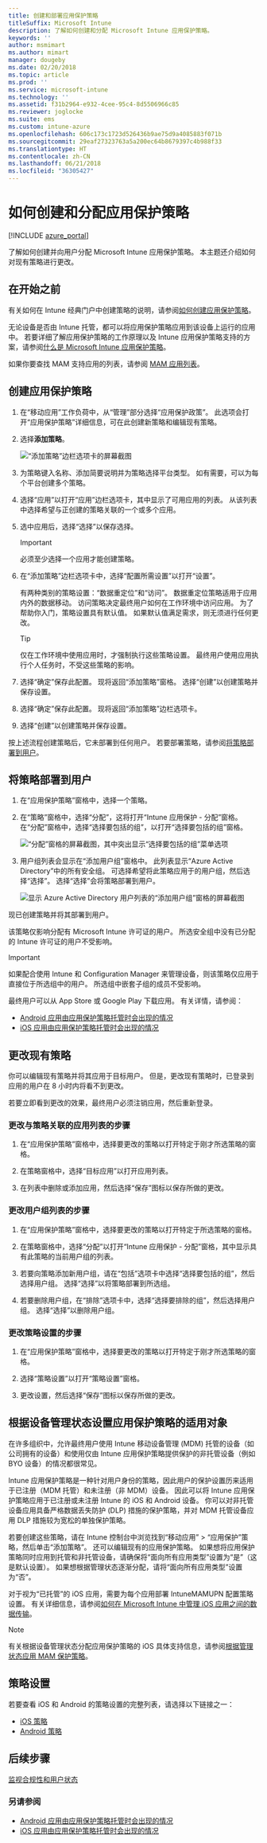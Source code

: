 ```yaml
---
title: 创建和部署应用保护策略
titleSuffix: Microsoft Intune
description: 了解如何创建和分配 Microsoft Intune 应用保护策略。
keywords: ''
author: msmimart
ms.author: mimart
manager: dougeby
ms.date: 02/20/2018
ms.topic: article
ms.prod: ''
ms.service: microsoft-intune
ms.technology: ''
ms.assetid: f31b2964-e932-4cee-95c4-8d5506966c85
ms.reviewer: joglocke
ms.suite: ems
ms.custom: intune-azure
ms.openlocfilehash: 606c173c1723d526436b9ae75d9a4085883f071b
ms.sourcegitcommit: 29eaf27323763a5a200ec64b8679397c4b988f33
ms.translationtype: HT
ms.contentlocale: zh-CN
ms.lasthandoff: 06/21/2018
ms.locfileid: "36305427"
---
```

# <a name="how-to-create-and-assign-app-protection-policies"></a>如何创建和分配应用保护策略

[!INCLUDE [azure_portal](./includes/azure_portal.md)]

了解如何创建并向用户分配 Microsoft Intune 应用保护策略。 本主题还介绍如何对现有策略进行更改。

## <a name="before-you-begin"></a>在开始之前

有关如何在 Intune 经典门户中创建策略的说明，请参阅[如何创建应用保护策略](https://docs.microsoft.com/intune-classic/deploy-use/create-and-deploy-mobile-app-management-policies-with-microsoft-intune)。

无论设备是否由 Intune 托管，都可以将应用保护策略应用到该设备上运行的应用中。 若要详细了解应用保护策略的工作原理以及 Intune 应用保护策略支持的方案，请参阅[什么是 Microsoft Intune 应用保护策略](app-protection-policy.md)。

如果你要查找 MAM 支持应用的列表，请参阅 [MAM 应用列表](https://www.microsoft.com/cloud-platform/microsoft-intune-apps)。

##  <a name="create-an-app-protection-policy"></a>创建应用保护策略
1. 在“移动应用”工作负荷中，从“管理”部分选择“应用保护政策”。 此选项会打开“应用保护策略”详细信息，可在此创建新策略和编辑现有策略。
2. 选择**添加策略**。

   ![“添加策略”边栏选项卡的屏幕截图](./media/app-protection-add-policy.png)

3. 为策略键入名称、添加简要说明并为策略选择平台类型。 如有需要，可以为每个平台创建多个策略。

4. 选择“应用”以打开“应用”边栏选项卡，其中显示了可用应用的列表。 从该列表中选择希望与正创建的策略关联的一个或多个应用。
5. 选中应用后，选择“选择”以保存选择。

    > [!IMPORTANT]
    > 必须至少选择一个应用才能创建策略。

6. 在“添加策略”边栏选项卡中，选择“配置所需设置”以打开“设置”。

   有两种类别的策略设置：“数据重定位”和“访问”。  数据重定位策略适用于应用内外的数据移动。 访问策略决定最终用户如何在工作环境中访问应用。
   为了帮助你入门，策略设置具有默认值。 如果默认值满足需求，则无须进行任何更改。

   > [!TIP]
   > 仅在工作环境中使用应用时，才强制执行这些策略设置。 最终用户使用应用执行个人任务时，不受这些策略的影响。

7. 选择“确定”保存此配置。 现将返回“添加策略”窗格。 选择“创建”以创建策略并保存设置。
8. 选择“确定”保存此配置。 现将返回“添加策略”边栏选项卡。
9. 选择“创建”以创建策略并保存设置。

按上述流程创建策略后，它未部署到任何用户。 若要部署策略，请参阅[将策略部署到用户](app-protection-policies.md#deploy-a-policy-to-users)。

## <a name="deploy-a-policy-to-users"></a>将策略部署到用户


1. 在“应用保护策略”窗格中，选择一个策略。

1. 在“策略”窗格中，选择“分配”，这将打开“Intune 应用保护 - 分配”窗格。 在“分配”窗格中，选择“选择要包括的组”，以打开“选择要包括的组”窗格。

   ![“分配”窗格的屏幕截图，其中突出显示“选择要包括的组”菜单选项](./media/app-protection-policy-add-users.png)

2.  用户组列表会显示在“添加用户组”窗格中。 此列表显示“Azure Active Directory”中的所有安全组。 可选择希望将此策略应用于的用户组，然后选择“选择”。 选择“选择”会将策略部署到用户。

    ![显示 Azure Active Directory 用户列表的“添加用户组”窗格的屏幕截图](./media/azure-ad-user-group-list.png)

现已创建策略并将其部署到用户。

该策略仅影响分配有 Microsoft Intune 许可证的用户。 所选安全组中没有已分配的 Intune 许可证的用户不受影响。

>[!IMPORTANT]
> 如果配合使用 Intune 和 Configuration Manager 来管理设备，则该策略仅应用于直接位于所选组中的用户。 所选组中嵌套子组的成员不受影响。

最终用户可以从 App Store 或 Google Play 下载应用。 有关详情，请参阅：
* [Android 应用由应用保护策略托管时会出现的情况](app-protection-enabled-apps-android.md)
* [iOS 应用由应用保护策略托管时会出现的情况](app-protection-enabled-apps-ios.md)

##  <a name="change-existing-policies"></a>更改现有策略
你可以编辑现有策略并将其应用于目标用户。 但是，更改现有策略时，已登录到应用的用户在 8 小时内将看不到更改。

若要立即看到更改的效果，最终用户必须注销应用，然后重新登录。

### <a name="to-change-the-list-of-apps-associated-with-the-policy"></a>更改与策略关联的应用列表的步骤

1.  在“应用保护策略”窗格中，选择要更改的策略以打开特定于刚才所选策略的窗格。

2.  在策略窗格中，选择“目标应用”以打开应用列表。

3.  在列表中删除或添加应用，然后选择“保存”图标以保存所做的更改。

### <a name="to-change-the-list-of-user-groups"></a>更改用户组列表的步骤


1.  在“应用保护策略”窗格中，选择要更改的策略以打开特定于所选策略的窗格。

2.  在策略窗格中，选择“分配”以打开“Intune 应用保护 - 分配”窗格，其中显示具有此策略的当前用户组的列表。

3.  若要向策略添加新用户组，请在“包括”选项卡中选择“选择要包括的组”，然后选择用户组。 选择“选择”以将策略部署到所选组。

4.  若要删除用户组，在“排除”选项卡中，选择“选择要排除的组”，然后选择用户组。 选择“选择”以删除用户组。

### <a name="to-change-policy-settings"></a>更改策略设置的步骤

1.  在“应用保护策略”窗格中，选择要更改的策略以打开特定于刚才所选策略的窗格。

2.  选择“策略设置”以打开“策略设置”窗格。

3.  更改设置，然后选择“保存”图标以保存所做的更改。

## <a name="target-app-protection-policies-based-on-device-management-state"></a>根据设备管理状态设置应用保护策略的适用对象
在许多组织中，允许最终用户使用 Intune 移动设备管理 (MDM) 托管的设备（如公司拥有的设备）和使用仅由 Intune 应用保护策略提供保护的非托管设备（例如 BYO 设备）的情况都很常见。

Intune 应用保护策略是一种针对用户身份的策略，因此用户的保护设置历来适用于已注册（MDM 托管）和未注册（非 MDM）设备。 因此可以将 Intune 应用保护策略应用于已注册或未注册 Intune 的 iOS 和 Android 设备。 你可以对非托管设备应用具备严格数据丢失防护 (DLP) 措施的保护策略，并对 MDM 托管设备应用 DLP 措施较为宽松的单独保护策略。 

若要创建这些策略，请在 Intune 控制台中浏览找到“移动应用” > “应用保护”策略，然后单击“添加策略”。 还可以编辑现有的应用保护策略。 如果想将应用保护策略同时应用到托管和非托管设备，请确保将“面向所有应用类型”设置为“是”（这是默认设置）。 如果想根据管理状态逐渐分配，请将“面向所有应用类型”设置为“否”。 

对于视为“已托管”的 iOS 应用，需要为每个应用部署 IntuneMAMUPN 配置策略设置。 有关详细信息，请参阅[如何在 Microsoft Intune 中管理 iOS 应用之间的数据传输](https://docs.microsoft.com/en-us/intune/data-transfer-between-apps-manage-ios#configure-user-upn-setting-for-microsoft-intune-or-third-party-emm)。

> [!NOTE]
> 有关根据设备管理状态分配应用保护策略的 iOS 具体支持信息，请参阅[根据管理状态应用 MAM 保护策略](whats-new.md#mam-protection-policies-targeted-based-on-management-state-)。

## <a name="policy-settings"></a>策略设置
若要查看 iOS 和 Android 的策略设置的完整列表，请选择以下链接之一：

- [iOS 策略](app-protection-policy-settings-ios.md)
- [Android 策略](app-protection-policy-settings-android.md)

## <a name="next-steps"></a>后续步骤
[监视合规性和用户状态](app-protection-policies-monitor.md)

### <a name="see-also"></a>另请参阅
* [Android 应用由应用保护策略托管时会出现的情况](app-protection-enabled-apps-android.md)
* [iOS 应用由应用保护策略托管时会出现的情况](app-protection-enabled-apps-ios.md)
